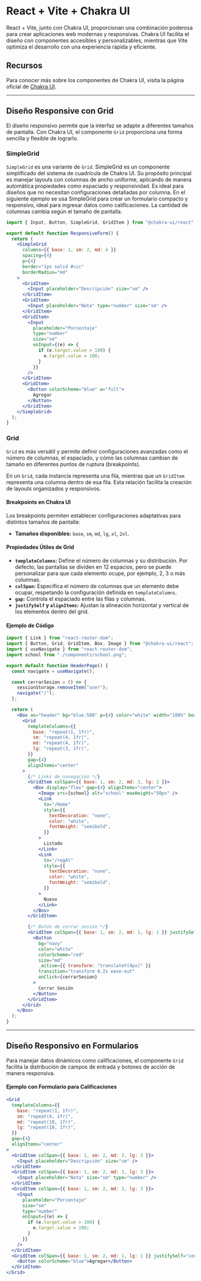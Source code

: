 # React + Vite + Chakra UI

React + Vite, junto con Chakra UI, proporcionan una combinación poderosa para crear aplicaciones web modernas y responsivas. Chakra UI facilita el diseño con componentes accesibles y personalizables, mientras que Vite optimiza el desarrollo con una experiencia rápida y eficiente.

## Recursos
Para conocer más sobre los componentes de Chakra UI, visita la página oficial de [Chakra UI](https://www.chakra-ui.com/docs/components/concepts/overview).

---

## Diseño Responsive con Grid

El diseño responsivo permite que la interfaz se adapte a diferentes tamaños de pantalla. Con Chakra UI, el componente `Grid` proporciona una forma sencilla y flexible de lograrlo.

### SimpleGrid
`SimpleGrid` es una variante de `Grid`. SimpleGrid es un componente simplificado del sistema de cuadrícula de Chakra UI. Su propósito principal es manejar layouts con columnas de ancho uniforme, aplicando de manera automática propiedades como espaciado y responsividad. Es ideal para diseños que no necesitan configuraciones detalladas por columna.
En el siguiente ejemplo se usa SimpleGrid para crear un formulario compacto y responsivo, ideal para ingresar datos como calificaciones. La cantidad de columnas cambia según el tamaño de pantalla.

```jsx
import { Input, Button, SimpleGrid, GridItem } from "@chakra-ui/react";

export default function ResponsiveForm() {
  return (
    <SimpleGrid
      columns={{ base: 1, sm: 2, md: 4 }}
      spacing={4}
      p={4}
      border="1px solid #ccc"
      borderRadius="md"
    >
      <GridItem>
        <Input placeholder="Descripción" size="sm" />
      </GridItem>
      <GridItem>
        <Input placeholder="Nota" type="number" size="sm" />
      </GridItem>
      <GridItem>
        <Input
          placeholder="Porcentaje"
          type="number"
          size="sm"
          onInput={(e) => {
            if (e.target.value > 100) {
              e.target.value = 100;
            }
          }}
        />
      </GridItem>
      <GridItem>
        <Button colorScheme="blue" w="full">
          Agregar
        </Button>
      </GridItem>
    </SimpleGrid>
  );
}
```

### Grid
`Grid` es más versátil y permite definir configuraciones avanzadas como el número de columnas, el espaciado, y cómo las columnas cambian de tamaño en diferentes puntos de ruptura (breakpoints).

En un `Grid`, cada instancia representa una fila, mientras que un `GridItem` representa una columna dentro de esa fila. Esta relación facilita la creación de layouts organizados y responsivos.

#### Breakpoints en Chakra UI
Los breakpoints permiten establecer configuraciones adaptativas para distintos tamaños de pantalla:
- **Tamaños disponibles:** `base`, `sm`, `md`, `lg`, `xl`, `2xl`.

#### Propiedades Útiles de Grid
- **`templateColumns`:** Define el número de columnas y su distribución. Por defecto, las pantallas se dividen en 12 espacios, pero se puede personalizar para que cada elemento ocupe, por ejemplo, 2, 3 o más columnas.
- **`colSpan`:** Especifica el número de columnas que un elemento debe ocupar, respetando la configuración definida en `templateColumns`.
- **`gap`:** Controla el espaciado entre las filas y columnas.
- **`justifySelf` y `alignItems`:** Ajustan la alineación horizontal y vertical de los elementos dentro del grid.

#### Ejemplo de Código

```jsx
import { Link } from "react-router-dom";
import { Button, Grid, GridItem, Box, Image } from "@chakra-ui/react";
import { useNavigate } from "react-router-dom";
import school from "./components/school.png";

export default function HeaderPage() {
  const navigate = useNavigate();

  const cerrarSesion = () => {
    sessionStorage.removeItem("user");
    navigate("/");
  };

  return (
    <Box as="header" bg="blue.500" p={4} color="white" width="100%" boxShadow="md" mb={2}>
      <Grid
        templateColumns={{
          base: "repeat(1, 1fr)",
          sm: "repeat(4, 1fr)",
          md: "repeat(4, 1fr)",
          lg: "repeat(3, 1fr)",
        }}
        gap={4}
        alignItems="center"
      >
        {/* Links de navegación */}
        <GridItem colSpan={{ base: 1, sm: 2, md: 3, lg: 2 }}>
          <Box display="flex" gap={4} alignItems="center">
            <Image src={school} alt="school" maxHeight="50px" />
            <Link
              to="/Home"
              style={{
                textDecoration: "none",
                color: "white",
                fontWeight: "semibold",
              }}
            >
              Listado
            </Link>
            <Link
              to="/regAl"
              style={{
                textDecoration: "none",
                color: "white",
                fontWeight: "semibold",
              }}
            >
              Nuevo
            </Link>
          </Box>
        </GridItem>

        {/* Botón de cerrar sesión */}
        <GridItem colSpan={{ base: 1, sm: 2, md: 1, lg: 1 }} justifySelf="end">
          <Button
            bg="navy"
            color="white"
            colorScheme="red"
            size="md"
            _active={{ transform: "translateY(4px)" }}
            transition="transform 0.2s ease-out"
            onClick={cerrarSesion}
          >
            Cerrar Sesión
          </Button>
        </GridItem>
      </Grid>
    </Box>
  );
}
```

---

## Diseño Responsivo en Formularios

Para manejar datos dinámicos como calificaciones, el componente `Grid` facilita la distribución de campos de entrada y botones de acción de manera responsiva.

#### Ejemplo con Formulario para Calificaciones

```jsx
<Grid
  templateColumns={{
    base: "repeat(1, 1fr)",
    sm: "repeat(4, 1fr)",
    md: "repeat(10, 1fr)",
    lg: "repeat(10, 1fr)",
  }}
  gap={4}
  alignItems="center"
>
  <GridItem colSpan={{ base: 1, sm: 2, md: 3, lg: 3 }}>
    <Input placeholder="Descripción" size="sm" />
  </GridItem>
  <GridItem colSpan={{ base: 1, sm: 2, md: 3, lg: 3 }}>
    <Input placeholder="Nota" size="sm" type="number" />
  </GridItem>
  <GridItem colSpan={{ base: 1, sm: 2, md: 3, lg: 3 }}>
    <Input
      placeholder="Porcentaje"
      size="sm"
      type="number"
      onInput={(e) => {
        if (e.target.value > 100) {
          e.target.value = 100;
        }
      }}
    />
  </GridItem>
  <GridItem colSpan={{ base: 1, sm: 2, md: 1, lg: 1 }} justifySelf="center">
    <Button colorScheme="blue">Agregar</Button>
  </GridItem>
</Grid>
```


